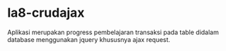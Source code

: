 # la8-crudajax

Aplikasi merupakan progress pembelajaran transaksi pada table didalam database menggunakan jquery khususnya ajax request. 
